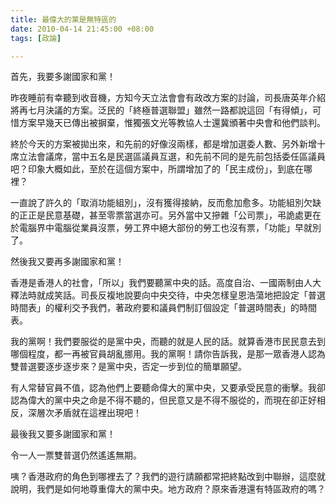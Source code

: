 ```yaml
---
title: 最偉大的黨是無特區的
date: 2010-04-14 21:45:00 +08:00
tags: [政論]

---
```


 首先，我要多謝國家和黨！  
  
 昨夜睡前有幸聽到收音機，方知今天立法會會有政改方案的討論，司長唐英年介紹將再七月決議的方案。泛民的「終極普選聯盟」雖然一路都說這回「有得傾」，可惜方案早幾天已傳出被摒棄，惟獨張文光等教協人士還冀頒著中央會和他們談判。  
  
 終於今天的方案被拋出來，和先前的好像沒兩樣，都是增加選委人數、另外新增十席立法會議席，當中五名是民選區議員互選，和先前不同的是先前包括委任區議員吧？印象大概如此，至於在這個方案中，所謂增加了的「民主成份」，到底在哪裡？  
  
 一直說了許久的「取消功能組別」，沒有獲得接納，反而愈加愈多。功能組別欠缺的正正是民意基礎，甚至零票當選亦可。另外當中又摻雜「公司票」，弔詭處更在於電腦界中電腦從業員沒票，勞工界中絕大部份的勞工也沒有票，「功能」早就別了。  
  
 然後我又要再多謝國家和黨！  
  
 香港是香港人的社會，「所以」我們要聽黨中央的話。高度自治、一國兩制由人大釋法時就成笑話。司長反複地說要向中央交待，中央怎樣皇恩浩蕩地把設定「普選時間表」的權利交予我們，著政府要和議員們制訂個設定「普選時間表」的時間表。  
  
 我的黨啊！我們要服從的是黨中央，而聽的就是人民的話。就算香港市民民意去到哪個程度，都一再被官員胡亂挪用。我的黨啊！請你告訴我，是那一眾香港人認為雙普選要逐步逐步來？是黨中央，否定一步到位的簡單願望。  
  
 有人常替官員不值，認為他們上要聽命偉大的黨中央，又要承受民意的衝擊。我卻認為偉大的黨中央之命是不得不聽的，但民意又是不得不服從的，而現在卻正好相反，深層次矛盾就在這裡出現吧！  
  
 最後我又要多謝國家和黨！  
  
 令一人一票雙普選仍然遙遙無期。  
  
 咦？香港政府的角色到哪裡去了？我們的遊行請願都常把終點改到中聯辦，這麼就說明，我們是如何地尊重偉大的黨中央。地方政府？原來香港還有特區政府的嗎？
